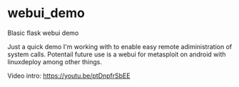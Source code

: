 # webui_demo
Blasic flask webui demo

Just a quick demo I'm working with to enable easy remote adiministration of system calls.
Potentail future use is a webui for metasploit on android with linuxdeploy among other things.

Video intro: https://youtu.be/ptDnpfrSbEE
